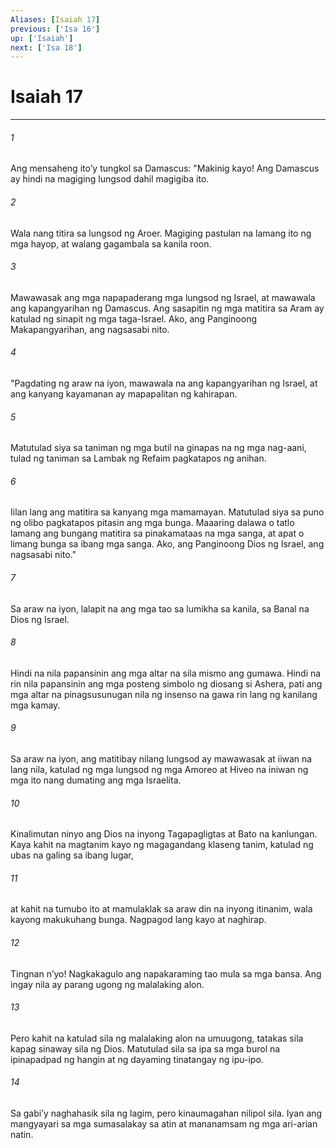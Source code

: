 ```yaml
---
Aliases: [Isaiah 17]
previous: ['Isa 16']
up: ['Isaiah']
next: ['Isa 18']
---
```

# Isaiah 17

***

###### 1
Ang mensaheng itoʼy tungkol sa Damascus: "Makinig kayo! Ang Damascus ay hindi na magiging lungsod dahil magigiba ito. 

###### 2
Wala nang titira sa lungsod ng Aroer. Magiging pastulan na lamang ito ng mga hayop, at walang gagambala sa kanila roon. 

###### 3
Mawawasak ang mga napapaderang mga lungsod ng Israel, at mawawala ang kapangyarihan ng Damascus. Ang sasapitin ng mga matitira sa Aram ay katulad ng sinapit ng mga taga-Israel. Ako, ang Panginoong Makapangyarihan, ang nagsasabi nito. 

###### 4
"Pagdating ng araw na iyon, mawawala na ang kapangyarihan ng Israel, at ang kanyang kayamanan ay mapapalitan ng kahirapan. 

###### 5
Matutulad siya sa taniman ng mga butil na ginapas na ng mga nag-aani, tulad ng taniman sa Lambak ng Refaim pagkatapos ng anihan. 

###### 6
Iilan lang ang matitira sa kanyang mga mamamayan. Matutulad siya sa puno ng olibo pagkatapos pitasin ang mga bunga. Maaaring dalawa o tatlo lamang ang bungang matitira sa pinakamataas na mga sanga, at apat o limang bunga sa ibang mga sanga. Ako, ang Panginoong Dios ng Israel, ang nagsasabi nito." 

###### 7
Sa araw na iyon, lalapit na ang mga tao sa lumikha sa kanila, sa Banal na Dios ng Israel. 

###### 8
Hindi na nila papansinin ang mga altar na sila mismo ang gumawa. Hindi na rin nila papansinin ang mga posteng simbolo ng diosang si Ashera, pati ang mga altar na pinagsusunugan nila ng insenso na gawa rin lang ng kanilang mga kamay. 

###### 9
Sa araw na iyon, ang matitibay nilang lungsod ay mawawasak at iiwan na lang nila, katulad ng mga lungsod ng mga Amoreo at Hiveo na iniwan ng mga ito nang dumating ang mga Israelita. 

###### 10
Kinalimutan ninyo ang Dios na inyong Tagapagligtas at Bato na kanlungan. Kaya kahit na magtanim kayo ng magagandang klaseng tanim, katulad ng ubas na galing sa ibang lugar, 

###### 11
at kahit na tumubo ito at mamulaklak sa araw din na inyong itinanim, wala kayong makukuhang bunga. Nagpagod lang kayo at naghirap. 

###### 12
Tingnan nʼyo! Nagkakagulo ang napakaraming tao mula sa mga bansa. Ang ingay nila ay parang ugong ng malalaking alon. 

###### 13
Pero kahit na katulad sila ng malalaking alon na umuugong, tatakas sila kapag sinaway sila ng Dios. Matutulad sila sa ipa sa mga burol na ipinapadpad ng hangin at ng dayaming tinatangay ng ipu-ipo. 

###### 14
Sa gabiʼy naghahasik sila ng lagim, pero kinaumagahan nilipol sila. Iyan ang mangyayari sa mga sumasalakay sa atin at mananamsam ng mga ari-arian natin.
